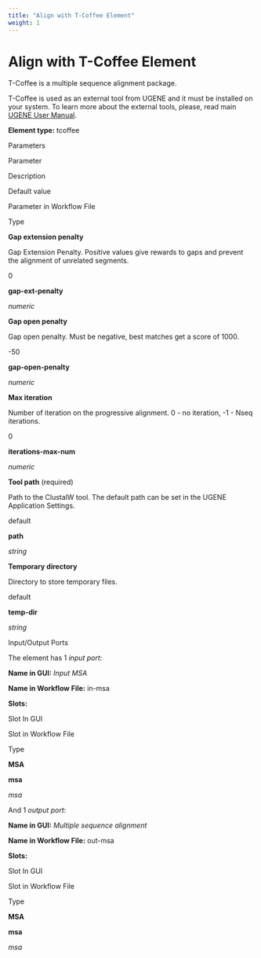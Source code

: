 ```yaml
---
title: "Align with T-Coffee Element"
weight: 1
---
```



# Align with T-Coffee Element

T-Coffee is a multiple sequence alignment package.

T-Coffee is used as an external tool from UGENE and it must be installed on your system. To learn more about the external tools, please, read main [UGENE User Manual](http://ugene.unipro.ru/documentation.html).

**Element type:** tcoffee

Parameters

Parameter

Description

Default value

Parameter in Workflow File

Type

**Gap extension penalty**

Gap Extension Penalty. Positive values give rewards to gaps and prevent the alignment of unrelated segments.

0

**gap-ext-penalty**

_numeric_

**Gap open penalty**

Gap open penalty. Must be negative, best matches get a score of 1000.

\-50

**gap-open-penalty**

_numeric_

**Max iteration**

Number of iteration on the progressive alignment. 0 - no iteration, -1 - Nseq iterations.

0

**iterations-max-num**

_numeric_

**Tool path** (required)

Path to the ClustalW tool. The default path can be set in the UGENE Application Settings.

default

**path**

_string_

**Temporary directory**

Directory to store temporary files.

default

**temp-dir**

_string_

Input/Output Ports

The element has 1 _input port_:

**Name in GUI:** _Input MSA_

**Name in Workflow File:** in-msa

**Slots:**

Slot In GUI

Slot in Workflow File

Type

**MSA**

**msa**

_msa_

And 1 _output port_:

**Name in GUI:** _Multiple sequence alignment_

**Name in Workflow File:** out-msa

**Slots:**

Slot In GUI

Slot in Workflow File

Type

**MSA**

**msa**

_msa_
